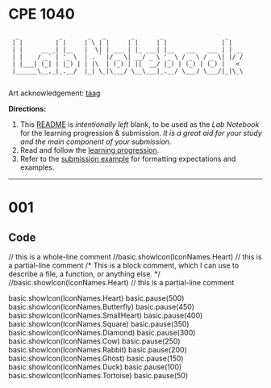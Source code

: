 # CPE 1040
```
  _           _       _   _       _       _                 _    
 | |         | |     | \ | |     | |     | |               | |   
 | |     __ _| |__   |  \| | ___ | |_ ___| |__   ___   ___ | | __
 | |    / _` | '_ \  | . ` |/ _ \| __/ _ \ '_ \ / _ \ / _ \| |/ /
 | |___| (_| | |_) | | |\  | (_) | ||  __/ |_) | (_) | (_) |   < 
 |______\__,_|_.__/  |_| \_|\___/ \__\___|_.__/ \___/ \___/|_|\_\
                                                                                                                      
```
Art acknowledgement: [taag](http://patorjk.com/software/taag/)

**Directions:** 
1. This [README](README.md) is _intentionally left_ blank, to be used as the _Lab Notebook_ for the learning progression & submission. _It is a great aid for your study and the main component of your submission._
2. Read and follow the [learning progression](learning-progression.md).
3. Refer to the [submission example](submission-example.md) for formatting expectations and examples. 
---


# 001
## Code

// this is a whole-line comment
//basic.showIcon(IconNames.Heart)       // this is a partial-line comment
/* 
   This is a block comment, which I can use to describe a file, a function, or anything else.
*/
//basic.showIcon(IconNames.Heart)       // this is a partial-line comment

basic.showIcon(IconNames.Heart)
basic.pause(500)
basic.showIcon(IconNames.Butterfly)
basic.pause(450)
basic.showIcon(IconNames.SmallHeart)
basic.pause(400)
basic.showIcon(IconNames.Square)
basic.pause(350)
basic.showIcon(IconNames.Diamond)
basic.pause(300)
basic.showIcon(IconNames.Cow)
basic.pause(250)
basic.showIcon(IconNames.Rabbit)
basic.pause(200)
basic.showIcon(IconNames.Ghost)
basic.pause(150)
basic.showIcon(IconNames.Duck)
basic.pause(100)
basic.showIcon(IconNames.Tortoise)
basic.pause(50)
